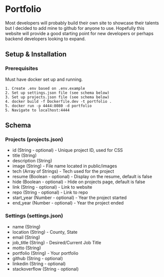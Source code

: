 # Portfolio

Most developers will probably build their own site to showcase their talents but I decided to add mine to github for anyone to use. Hopefully this website will provide a good starting point for new developers or perhaps backend developers looking to expand.

## Setup & Installation

### Prerequisites

Must have docker set up and running.

```
1. Create .env based on .env.example
2. Set up settings.json file (see schema below)
3. Set up projects.json file (see schema below)
4. docker build -f Dockerfile.dev -t portfolio .
5. docker run -p 4444:8080 -d portfolio
5. Navigate to localhost:4444
```

## Schema

### Projects (projects.json)

- id (String - optional) - Unique project ID, used for CSS
- title (String)
- description (String)
- image (String) - File name located in public/images
- tech (Array of Strings) - Tech used for the project
- resume (Boolean - optional) - Display on the resume, default is false
- hide (Boolean - optional) - Hide on projects page, default is false
- link (String - optional) - Link to website
- repo (String - optional) - Link to repo
- start_year (Number - optional) - Year the project started
- end_year (Number - optional) - Year the project ended

### Settings (settings.json)

- name (String)
- location (String) - County, State
- email (String)
- job_title (String) - Desired/Current Job Title
- motto (String)
- portfolio (String) - Your portfolio
- github (String - optional)
- linkedin (String - optional)
- stackoverflow (String - optional)

